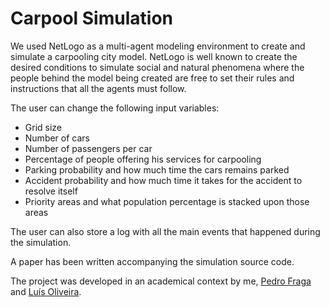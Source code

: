 # Carpool Simulation

We used NetLogo as a multi-agent modeling environment
to create and simulate a carpooling city model. NetLogo is
well known to create the desired conditions to simulate social
and natural phenomena where the people behind the model
being created are free to set their rules and instructions that
all the agents must follow.

The user can change the following input variables:

 * Grid size
 * Number of cars
 * Number of passengers per car
 * Percentage of people offering his services for carpooling
 * Parking probability and how much time the cars remains parked
 * Accident probability and how much time it takes for the accident to resolve itself
 * Priority areas and what population percentage is stacked upon those areas
 
The user can also store a log with all the main events that happened during the simulation.

A paper has been written accompanying the simulation source code.

The project was developed in an academical context by me, [Pedro Fraga](https://github.com/pedrofraga) and [Luís Oliveira](https://github.com/luisoliveira8).

